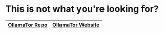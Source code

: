 # This is not what you're looking for?
|[OllamaTor Repo](https://github.com/NiiV3AU/OllamaTor)|[OllamaTor Website](https://niiv3au.github.io/GetOllamaTor)|
|-|-|
